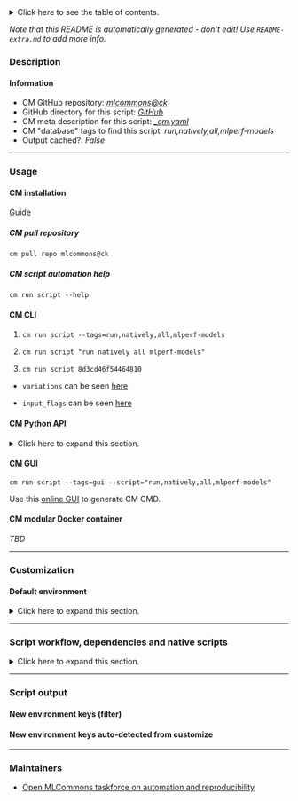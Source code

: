 <details>
<summary>Click here to see the table of contents.</summary>

* [Description](#description)
* [Information](#information)
* [Usage](#usage)
  * [ CM installation](#cm-installation)
  * [ CM script automation help](#cm-script-automation-help)
  * [ CM CLI](#cm-cli)
  * [ CM Python API](#cm-python-api)
  * [ CM GUI](#cm-gui)
  * [ CM modular Docker container](#cm-modular-docker-container)
* [Customization](#customization)
  * [ Default environment](#default-environment)
* [Script workflow, dependencies and native scripts](#script-workflow-dependencies-and-native-scripts)
* [Script output](#script-output)
* [New environment keys (filter)](#new-environment-keys-(filter))
* [New environment keys auto-detected from customize](#new-environment-keys-auto-detected-from-customize)
* [Maintainers](#maintainers)

</details>

*Note that this README is automatically generated - don't edit! Use `README-extra.md` to add more info.*

### Description

#### Information

* CM GitHub repository: *[mlcommons@ck](https://github.com/mlcommons/ck/tree/master/cm-mlops)*
* GitHub directory for this script: *[GitHub](https://github.com/mlcommons/ck/tree/master/cm-mlops/script/run-all-mlperf-models)*
* CM meta description for this script: *[_cm.yaml](_cm.yaml)*
* CM "database" tags to find this script: *run,natively,all,mlperf-models*
* Output cached?: *False*
___
### Usage

#### CM installation

[Guide](https://github.com/mlcommons/ck/blob/master/docs/installation.md)

##### CM pull repository

```cm pull repo mlcommons@ck```

##### CM script automation help

```cm run script --help```

#### CM CLI

1. `cm run script --tags=run,natively,all,mlperf-models `

2. `cm run script "run natively all mlperf-models" `

3. `cm run script 8d3cd46f54464810 `

* `variations` can be seen [here](#variations)

* `input_flags` can be seen [here](#script-flags-mapped-to-environment)

#### CM Python API

<details>
<summary>Click here to expand this section.</summary>

```python

import cmind

r = cmind.access({'action':'run'
                  'automation':'script',
                  'tags':'run,natively,all,mlperf-models'
                  'out':'con',
                  ...
                  (other input keys for this script)
                  ...
                 })

if r['return']>0:
    print (r['error'])

```

</details>


#### CM GUI

```cm run script --tags=gui --script="run,natively,all,mlperf-models"```

Use this [online GUI](https://cKnowledge.org/cm-gui/?tags=run,natively,all,mlperf-models) to generate CM CMD.

#### CM modular Docker container

*TBD*

___
### Customization

#### Default environment

<details>
<summary>Click here to expand this section.</summary>

These keys can be updated via `--env.KEY=VALUE` or `env` dictionary in `@input.json` or using script flags.


</details>

___
### Script workflow, dependencies and native scripts

<details>
<summary>Click here to expand this section.</summary>

  1. Read "deps" on other CM scripts from [meta](https://github.com/mlcommons/ck/tree/master/cm-mlops/script/run-all-mlperf-models/_cm.yaml)
  1. ***Run "preprocess" function from [customize.py](https://github.com/mlcommons/ck/tree/master/cm-mlops/script/run-all-mlperf-models/customize.py)***
  1. Read "prehook_deps" on other CM scripts from [meta](https://github.com/mlcommons/ck/tree/master/cm-mlops/script/run-all-mlperf-models/_cm.yaml)
  1. ***Run native script if exists***
     * [run-bert-macos.sh](https://github.com/mlcommons/ck/tree/master/cm-mlops/script/run-all-mlperf-models/run-bert-macos.sh)
     * [run-bert.sh](https://github.com/mlcommons/ck/tree/master/cm-mlops/script/run-all-mlperf-models/run-bert.sh)
     * [run-cpp-implementation.sh](https://github.com/mlcommons/ck/tree/master/cm-mlops/script/run-all-mlperf-models/run-cpp-implementation.sh)
     * [run-mobilenet-models.sh](https://github.com/mlcommons/ck/tree/master/cm-mlops/script/run-all-mlperf-models/run-mobilenet-models.sh)
     * [run-nvidia-4090.sh](https://github.com/mlcommons/ck/tree/master/cm-mlops/script/run-all-mlperf-models/run-nvidia-4090.sh)
     * [run-nvidia-a100.sh](https://github.com/mlcommons/ck/tree/master/cm-mlops/script/run-all-mlperf-models/run-nvidia-a100.sh)
     * [run-nvidia-t4.sh](https://github.com/mlcommons/ck/tree/master/cm-mlops/script/run-all-mlperf-models/run-nvidia-t4.sh)
     * [run-pruned-bert.sh](https://github.com/mlcommons/ck/tree/master/cm-mlops/script/run-all-mlperf-models/run-pruned-bert.sh)
     * [run-reference-models.sh](https://github.com/mlcommons/ck/tree/master/cm-mlops/script/run-all-mlperf-models/run-reference-models.sh)
     * [run-resnet50-macos.sh](https://github.com/mlcommons/ck/tree/master/cm-mlops/script/run-all-mlperf-models/run-resnet50-macos.sh)
     * [run-resnet50.sh](https://github.com/mlcommons/ck/tree/master/cm-mlops/script/run-all-mlperf-models/run-resnet50.sh)
  1. Read "posthook_deps" on other CM scripts from [meta](https://github.com/mlcommons/ck/tree/master/cm-mlops/script/run-all-mlperf-models/_cm.yaml)
  1. ***Run "postrocess" function from [customize.py](https://github.com/mlcommons/ck/tree/master/cm-mlops/script/run-all-mlperf-models/customize.py)***
  1. Read "post_deps" on other CM scripts from [meta](https://github.com/mlcommons/ck/tree/master/cm-mlops/script/run-all-mlperf-models/_cm.yaml)
</details>

___
### Script output
#### New environment keys (filter)

#### New environment keys auto-detected from customize

___
### Maintainers

* [Open MLCommons taskforce on automation and reproducibility](https://github.com/mlcommons/ck/blob/master/docs/taskforce.md)